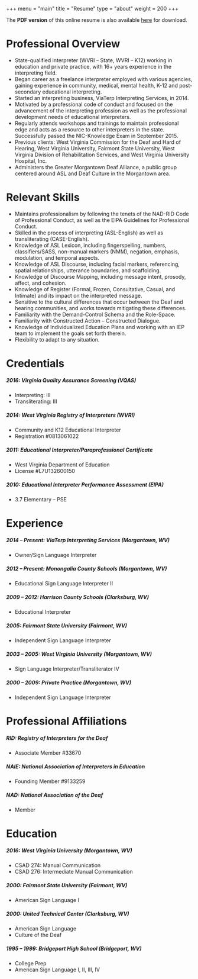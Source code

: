 +++
menu = "main"
title = "Resume"
type = "about"
weight = 200
+++

The **PDF version** of this online resume is also available [here](/downloads/joshua-reaser-resume.pdf) for download.

# Professional Overview

+ State-qualified interpreter (WVRI – State, WVRI – K12) working in education and private practice, with 16+ years experience in the interpreting field.
+ Began career as a freelance interpreter employed with various agencies, gaining experience in community, medical, mental health, K-12 and post-secondary educational interpreting.
+ Started an interpreting business, ViaTerp Interpreting Services, in 2014.
+ Motivated by a professional code of conduct and focused on the advancement of the interpreting profession as well as the professional development needs of educational interpreters.
+ Regularly attends workshops and trainings to maintain professional edge and acts as a resource to other interpreters in the state.
Successfully passed the NIC-Knowledge Exam in September 2015.
+ Previous clients: West Virginia Commission for the Deaf and Hard of Hearing, West Virginia University, Fairmont State University, West Virginia Division of Rehabilitation Services, and West Virginia University Hospital, Inc.
+ Administers the Greater Morgantown Deaf Alliance, a public group centered around ASL and Deaf Culture in the Morgantown area.

# Relevant Skills

+ Maintains professionalism by following the tenets of the NAD-RID Code of Professional Conduct, as well as the EIPA Guidelines for Professional Conduct.
+ Skilled in the process of interpreting (ASL-English) as well as transliterating (CASE-English).
+ Knowledge of ASL Lexicon, including fingerspelling, numbers, classifiers/SASS, non-manual markers (NMM), negation, emphasis, modulation, and temporal aspects.
+ Knowledge of ASL Discourse, including facial markers, referencing, spatial relationships, utterance boundaries, and scaffolding.
+ Knowledge of Discourse Mapping, including message intent, prosody, affect, and cohesion.
+ Knowledge of Register (Formal, Frozen, Consultative, Casual, and Intimate) and its impact on the interpreted message.
+ Sensitive to the cultural differences that occur between the Deaf and hearing communities, and works towards mitigating these differences.
+ Familiarity with the Demand-Control Schema and the Role-Space.
+ Familiarity with Constructed Action – Constructed Dialogue.
+ Knowledge of Individualized Education Plans and working with an IEP team to implement the goals set forth therein.
+ Flexibility to adapt to any situation.

# Credentials

##### 2016: Virginia Quality Assurance Screening (VQAS)
- Interpreting: III
- Transliterating: III

##### 2014: West Virginia Registry of Interpreters (WVRI)
- Community and K12 Educational Interpreter
- Registration \#0813061022

##### 2011: Educational Interpreter/Paraprofessional Certificate
- West Virginia Department of Education
- License \#L7U132600150

##### 2010: Educational Interpreter Performance Assessment (EIPA)
- 3.7 Elementary – PSE

# Experience

##### 2014 – Present: ViaTerp Interpreting Services (Morgantown, WV)
- Owner/Sign Language Interpreter

##### 2012 – Present: Monongalia County Schools (Morgantown, WV)
- Educational Sign Language Interpreter II

##### 2009 – 2012: Harrison County Schools (Clarksburg, WV)
- Educational Interpreter

##### 2005: Fairmont State University (Fairmont, WV)
- Independent Sign Language Interpreter

##### 2003 – 2005: West Virginia University (Morgantown, WV)
- Sign Language Interpreter/Transliterator IV

##### 2000 – 2009: Private Practice (Morgantown, WV)
- Independent Sign Language Interpreter

# Professional Affiliations

##### RID: Registry of Interpreters for the Deaf
- Associate Member \#33670

##### NAIE: National Association of Interpreters in Education
- Founding Member \#9133259

##### NAD: National Association of the Deaf
- Member

# Education

##### 2016: West Virginia University (Morgantown, WV)
- CSAD 274: Manual Communication
- CSAD 276: Intermediate Manual Communication

##### 2000: Fairmont State University (Fairmont, WV)
- American Sign Language I

##### 2000: United Technical Center (Clarksburg, WV)
- American Sign Language
- Culture of the Deaf

##### 1995 – 1999: Bridgeport High School (Bridgeport, WV)
- College Prep
- American Sign Language I, II, III, IV
